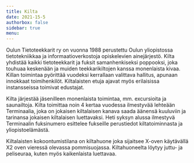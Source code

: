 ```yaml
---
title: Kilta
date: 2021-15-5
authorbox: false
sidebar: true
menu:
---
```


Oulun Tietoteekkarit ry on vuonna 1988 perustettu Oulun yliopistossa tietotekniikkaa ja informaatioverkostoja opiskelevien ainejärjestö. Kilta yhdistää kaikki tietoteekkarit ja fuksit samanhenkiseksi poppooksi, joka touhuaa keskenään ja muiden teekkarikiltojen kanssa monenlaista kivaa. Killan toimintaa pyörittää vuodeksi kerrallaan valittava hallitus, apunaan innokkaat toimihenkilöt. Kiltalaisten etuja ajavat myös erilaisissa instansseissa toimivat edustajat.

Kilta järjestää jäsenilleen monenlaista toimintaa, mm. excursioita ja saunailtoja. Kilta toimittaa noin 4 kertaa vuodessa ilmestyvää lehteään Terminaalia, joka on jokaisen kiltalaisen kanava saada äänensä kuuluviin ja tarinansa jokaisen kiltalaisen luettavaksi. Heti syksyn alussa ilmestyvä Terminaalin fuksinumero esittelee fukseille perustiedot kiltatoiminnasta ja yliopistoelämästä.

Kiltalaisten kokoontumistilana on kiltahuone joka sijaitsee X-oven käytävällä X2 oven vieressä olevassa pommisuojassa. Kiltahuoneelta löytyy juttu- ja peliseuraa, kuten myös kaikenlaista luettavaa.